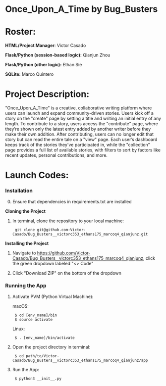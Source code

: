 # Once_Upon_A_Time by Bug_Busters
# Roster:
**HTML/Project Manager**: Victor Casado

**Flask/Python (session-based logic):** Qianjun Zhou

**Flask/Python (other logic):** Ethan Sie

**SQLite:** Marco Quintero

# Project Description:

"Once_Upon_A_Time" is a creative, collaborative writing platform where users can launch and expand community-driven stories. Users kick off a story on the "create" page by setting a title and writing an initial entry of any length. To contribute to a story, users access the "contribute" page, where they’re shown only the latest entry added by another writer before they make their own addition. After contributing, users can no longer edit that story but can read the entire tale on a "view" page. Each user’s dashboard keeps track of the stories they've participated in, while the "collection" page provides a full list of available stories, with filters to sort by factors like recent updates, personal contributions, and more.

# Launch Codes:

### Installation

0. Ensure that dependencies in requirements.txt are installed

**Cloning the Project**
1. In terminal, clone the repository to your local machine:

        git clone git@github.com:Victor-Casado/Bug_Busters__victorc353_ethans175_marcoq4_qianjunz.git


**Installing the Project**
1. Navigate to https://github.com/Victor-Casado/Bug_Busters__victorc353_ethans175_marcoq4_qianjunz, click the green dropdown labeled "<> Code"

2. Click "Download ZIP" on the bottom of the dropdown

### Running the App
1. Activate PVM (Python Virtual Machine):

    macOS:

        $ cd [env_name]/bin
        $ source activate

    Linux:

        $ . [env_name]/bin/activate


2. Open the project directory in terminal:

        $ cd path/to/Victor-Casado/Bug_Busters__victorc353_ethans175_marcoq4_qianjunz/app

3. Run the App:

        $ python3 __init__.py
